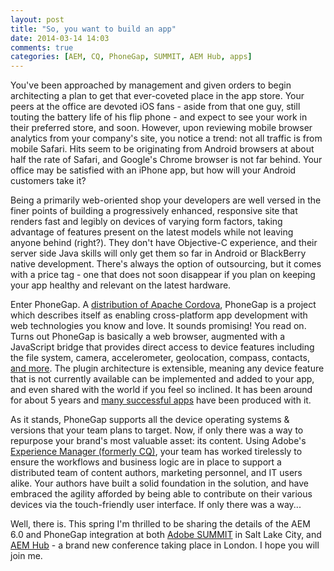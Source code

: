 ```yaml
---
layout: post
title: "So, you want to build an app"
date: 2014-03-14 14:03
comments: true
categories: [AEM, CQ, PhoneGap, SUMMIT, AEM Hub, apps]
---
```

You've been approached by management and given orders to begin architecting a plan to get that ever-coveted place in the app store. Your peers at the office are devoted iOS fans - aside from that one guy, still touting the battery life of his flip phone - and expect to see your work in their preferred store, and soon. However, upon reviewing mobile browser analytics from your company's site, you notice a trend: not all traffic is from mobile Safari. Hits seem to be originating from Android browsers at about half the rate of Safari, and Google's Chrome browser is not far behind. Your office may be satisfied with an iPhone app, but how will your Android customers take it?

<!-- more -->

Being a primarily web-oriented shop your developers are well versed in the finer points of building a progressively enhanced, responsive site that renders fast and legibly on devices of varying form factors, taking advantage of features present on the latest models while not leaving anyone behind (right?). They don't have Objective-C experience, and their server side Java skills will only get them so far in Android or BlackBerry native development. There's always the option of outsourcing, but it comes with a price tag - one that does not soon disappear if you plan on keeping your app healthy and relevant on the latest hardware. 

Enter PhoneGap. A [distribution of Apache Cordova](http://phonegap.com/2012/03/19/phonegap-cordova-and-what%E2%80%99s-in-a-name/), PhoneGap is a project which describes itself as enabling cross-platform app development with web technologies you know and love. It sounds promising! You read on. Turns out PhoneGap is basically a web browser, augmented with a JavaScript bridge that provides direct access to device features including the file system, camera, accelerometer, geolocation, compass, contacts, [and more](http://docs.phonegap.com/en/3.4.0/cordova_plugins_pluginapis.md.html#Plugin%20APIs). The plugin architecture is extensible, meaning any device feature that is not currently available can be implemented and added to your app, and even shared with the world if you feel so inclined. It has been around for about 5 years and [many successful apps](http://phonegap.com/app/feature/) have been produced with it.

As it stands, PhoneGap supports all the device operating systems & versions that your team plans to target. Now, if only there was a way to repurpose your brand's most valuable asset: its content. Using Adobe's [Experience Manager (formerly CQ)](http://www.adobe.com/ca/solutions/web-experience-management/web-content-management.html), your team has worked tirelessly to ensure the workflows and business logic are in place to support a distributed team of content authors, marketing personnel, and IT users alike. Your authors have built a solid foundation in the solution, and have embraced the agility afforded by being able to contribute on their various devices via the touch-friendly user interface. If only there was a way...

Well, there is. This spring I'm thrilled to be sharing the details of the AEM 6.0 and PhoneGap integration at both [Adobe SUMMIT](https://adobesummit.activeevents.com/2014/slc/connect/sessionDetail.ww?SESSION_ID=1211) in Salt Lake City, and [AEM Hub](http://aemhub.cognifide.com/speakers.html#Bruce-Lefebvre) - a brand new conference taking place in London. I hope you will join me. 